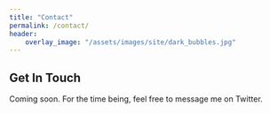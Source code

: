 ```yaml
---
title: "Contact"
permalink: /contact/
header:
    overlay_image: "/assets/images/site/dark_bubbles.jpg"
---
```

## Get In Touch
Coming soon. For the time being, feel free to message me on Twitter.
